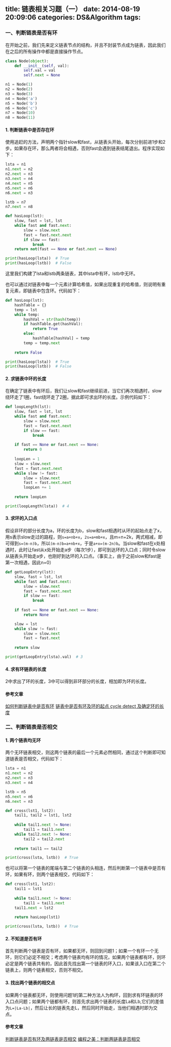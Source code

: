 title: 链表相关习题（一）
date: 2014-08-19 20:09:06
categories: DS&Algorithm
tags:
---
### 一、判断链表是否有环
在开始之前，我们先来定义链表节点的结构，并且不封装节点成为链表，因此我们在之后的所有操作中都是直接操作节点。
```python
class Node(object):
    def __init__(self, val):
        self.val = val
        self.next = None

n1 = Node(1)
n2 = Node(2)
n3 = Node(3)
n4 = Node('a')
n5 = Node('b')
n6 = Node('c')
n7 = Node(10)
n8 = Node(11)
```
<!-- more -->
#### 1. 判断链表中是否存在环
使用追赶的方法，声明两个指针slow和fast，从链表头开始，每次分别前进1步和2步。如果存在环，那么两者将会相遇，否则fast会遇到链表结尾退出。程序实现如下：
```python
lsta = n1
n1.next = n2
n2.next = n3
n3.next = n4
n4.next = n5
n5.next = n6
n6.next = n3

lstb = n7
n7.next = n8

def hasLoop(lst):
    slow, fast = lst, lst
    while fast and fast.next:
        slow = slow.next
        fast = fast.next.next
        if slow == fast:
            break
    return not(fast == None or fast.next == None)

print(hasLoop(lsta))  # True
print(hasLoop(lstb))  # False
```
这里我们构建了lsta和lstb两条链表，其中lsta中有环，lstb中无环。

也可以通过对链表中每一个元素计算哈希值，如果出现重复的哈希值，则说明有重复元素，即链表中包含环。代码如下：
```python
def hasLoop(lst):
    hashTable = {}
    temp = lst
    while temp:
        hashVal = str(hash(temp))
        if hashTable.get(hashVal):
            return True
        else:
            hashTable[hashVal] = temp
        temp = temp.next
    
    return False

print(hasLoop(lsta))  # True
print(hasLoop(lstb))  # False
```

#### 2. 求链表中环的长度
在确定了链表中有环后，我们让slow和fast继续前进，当它们再次相遇时，slow绕环走了1圈，fast绕环走了2圈，据此即可求出环的长度。示例代码如下：
```python
def loopLength(lst):
    slow, fast = lst, lst
    while fast and fast.next:
        slow = slow.next
        fast = fast.next.next
        if slow == fast:
            break
    
    if fast == None or fast.next == None:
        return 0
    
    loopLen = 1
    slow = slow.next
    fast = fast.next.next
    while slow != fast:
        slow = slow.next
        fast = fast.next.next
        loopLen += 1
    
    return loopLen

print(loopLength(lsta))  # 4
```

#### 3. 求环的入口点
假设非环的部分长度为a，环的长度为b，slow和fast相遇时从环的起始点走了x，用s表示slow走过的路程，则`s=a+nb+x`，`2s=a+mb+x`，且m=n+2k，两式相减，即可得到`s=(m-n)b`，所以`(m-n)b=a+nb+x`，于是`a+x=(m-2n)b`。当slow和fast在x处相遇时，此时让fast从x处开始走a步（每次1步），即可到达环的入口点；同时令slow从链表头开始走a步，也刚好到达环的入口点。（事实上，由于之前slow和fast是第一次相遇，因此n=0）
```python
def getLoopEntry(lst):
    slow, fast = lst, lst
    while fast and fast.next:
        slow = slow.next
        fast = fast.next.next
        if slow == fast:
            break
        
    if fast == None or fast.next == None:
        return None

    slow = lst
    while slow != fast:
        slow = slow.next
        fast = fast.next
    
    return slow

print(getLoopEntry(lsta).val)  # 3
```

#### 4. 求有环链表的长度
2中求出了环的长度，3中可以得到非环部分的长度，相加即为环的长度。

#### 参考文章
[如何判断链表中是否有环](http://blog.csdn.net/thefutureisour/article/details/8174313)
[链表中是否有环及环的起点 cycle detect 及确定环的长度](http://blog.csdn.net/thestoryofsnow/article/details/6822576)

### 二、判断链表是否相交
#### 1. 两个链表均无环
两个无环链表相交，则这两个链表的最后一个元素必然相同，通过这个判断即可知道链表是否相交，代码如下：
```python
lsta = n1
n1.next = n2
n2.next = n3
n3.next = n4

lstb = n5
n5.next = n6
n6.next = n3

def cross(lst1, lst2):
    tail1, tail2 = lst1, lst2
    
    while tail1.next != None:
        tail1 = tail1.next
    while tail2.next != None:
        tail2 = tail2.next
    
    return tail1 == tail2

print(cross(lsta, lstb))  # True
```
也可以将第一个链表的尾端与第二个链表的头相连，然后判断第一个链表中是否有环，如果有环，则两个链表相交，代码如下：
```python
def cross(lst1, lst2):
    tail1 = lst1
    
    while tail1.next != None:
        tail1 = tail1.next
    tail1.next = lst2
    
    return hasLoop(lst1)

print(cross(lsta, lstb))  # True
```

#### 2. 不知道是否有环
首先判断两个链表是否有环，如果都无环，则回到问题1；如果一个有环一个无环，则它们必定不相交；考虑两个链表均有环的情况，如果两个链表都有环，则环必定是两个链表共有的，因此首先找出第一个链表的环入口，如果该入口在第二个链表上，则两个链表相交，否则不相交。

#### 3. 找出两个链表的相交点
如果两个链表都无环，则使用问题1的第二种方法人为构环，回到求有环链表的环入口点问题；如果两个链都有环，则首先求出两个链表的长度La和Lb,它们的差值为`L=|La-Lb|`，然后让长的链表先走L，然后同时开始走，当他们相遇时即为交点。



#### 参考文章
[判断链表是否有环及两链表是否相交](http://blog.csdn.net/kevinzhangyang/article/details/6637503)
[编程之美：判断两链表是否相交](http://blog.csdn.net/liuxialong/article/details/6556096)
